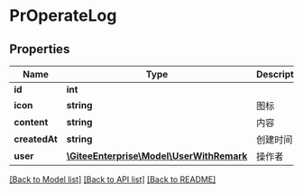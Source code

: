 # PrOperateLog

## Properties

Name | Type | Description | Notes
------------ | ------------- | ------------- | -------------
**id** | **int** |  | [optional] 
**icon** | **string** | 图标 | [optional] 
**content** | **string** | 内容 | [optional] 
**createdAt** | **string** | 创建时间 | [optional] 
**user** | [**\GiteeEnterprise\Model\UserWithRemark**](UserWithRemark.md) | 操作者 | [optional] 

[[Back to Model list]](../../README.md#documentation-for-models) [[Back to API list]](../../README.md#documentation-for-api-endpoints) [[Back to README]](../../README.md)


